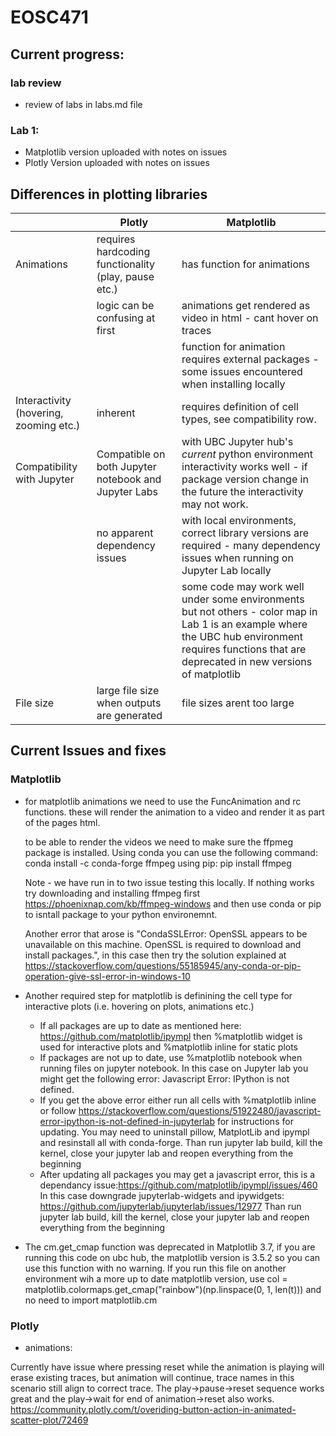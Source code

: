 # EOSC471

## Current progress:
### lab review
- review of labs in labs.md file
### Lab 1:
- Matplotlib version uploaded with notes on issues 
- Plotly Version uploaded with notes on issues 

## Differences in plotting libraries
|                                        | Plotly                                               | Matplotlib                                                                                                                                                                                           |
|----------------------------------------|------------------------------------------------------|------------------------------------------------------------------------------------------------------------------------------------------------------------------------------------------------------|
| Animations                             | requires hardcoding functionality (play, pause etc.) | has function for animations                                                                                                                                                                          |
|                                        | logic can be confusing at first                      | animations get rendered as video in html - cant hover on traces                                                                                                                                      |
|                                        |                                                      | function for animation requires external packages - some issues encountered when installing locally                                                                                                  |
| Interactivity (hovering, zooming etc.) | inherent                                             | requires definition of cell types, see compatibility row.                                                                                                                                            |
| Compatibility with Jupyter             | Compatible on both Jupyter notebook and Jupyter Labs | with UBC Jupyter hub's *current* python environment interactivity works well - if package version change in the future the interactivity may not work.                                                                                                                           |
|                                        | no apparent dependency issues                        | with local environments, correct library versions are required - many dependency issues when running on Jupyter Lab locally                                                                          |
|                                        |                                                      | some code may work well under some environments but not others - color map in Lab 1 is an example where the UBC hub environment requires functions that are deprecated in new versions of matplotlib |
| File size                              | large file size when outputs are generated           | file sizes arent too large                                                                                                                                                                           |
## Current Issues and fixes
### Matplotlib
- for matplotlib animations we need to use the FuncAnimation and rc functions. these will render the animation to a video and render it as part of the pages html.

    to be able to render the videos we need to make sure the ffpmeg package is installed. Using conda you can use the following command: 
            conda install -c conda-forge ffmpeg
    using pip: 
            pip install ffmpeg

     Note - we have run in to two issue testing this locally. If nothing works try downloading and installing ffmpeg first https://phoenixnap.com/kb/ffmpeg-windows and then use conda or pip to isntall package to your python environemnt.
     
     Another error that arose is "CondaSSLError: OpenSSL appears to be unavailable on this machine. OpenSSL is required to download and install packages.", in this case then try the solution explained at https://stackoverflow.com/questions/55185945/any-conda-or-pip-operation-give-ssl-error-in-windows-10


- Another required step for matplotlib is definining the cell type for interactive plots (i.e. hovering on plots, animations etc.) 
    - If all packages are up to date as mentioned here: https://github.com/matplotlib/ipympl then %matplotlib widget is used for interactive plots and %matplotlib inline for static plots
    - If packages are not up to date, use %matplotlib notebook when running files on jupyter notebook. In this case on Jupyter lab you might get the following error: Javascript Error: IPython is not defined. 
    - If you get the above error either run all cells with %matplotlib inline or follow https://stackoverflow.com/questions/51922480/javascript-error-ipython-is-not-defined-in-jupyterlab for instructions for updating. You may need to uninstall pillow, MatplotLib and ipympl and resinstall all with conda-forge. Than run jupyter lab build, kill the kernel, close your jupyter lab and reopen everything from the beginning
    - After updating all packages you may get a javascript error, this is a dependancy issue:https://github.com/matplotlib/ipympl/issues/460
        In this case downgrade jupyterlab-widgets and ipywidgets:
        https://github.com/jupyterlab/jupyterlab/issues/12977
        Than run jupyter lab build, kill the kernel, close your jupyter lab and reopen everything from the beginning
        
        
        
- The cm.get_cmap function was deprecated in Matplotlib 3.7, if you are running this code on ubc hub, the matplotlib version is 3.5.2 so you can use this function with no warning. If you run this file on another environment wih a more up to date matplotlib version, use col = matplotlib.colormaps.get_cmap("rainbow")(np.linspace(0, 1, len(t))) and no need to import matplotlib.cm

### Plotly
- animations:

Currently have issue where pressing reset while the animation is playing will erase existing traces, but animation will continue, trace names in this scenario still align to correct trace. The play->pause->reset sequence works great and the play->wait for end of animation->reset also works. https://community.plotly.com/t/overiding-button-action-in-animated-scatter-plot/72469
 


